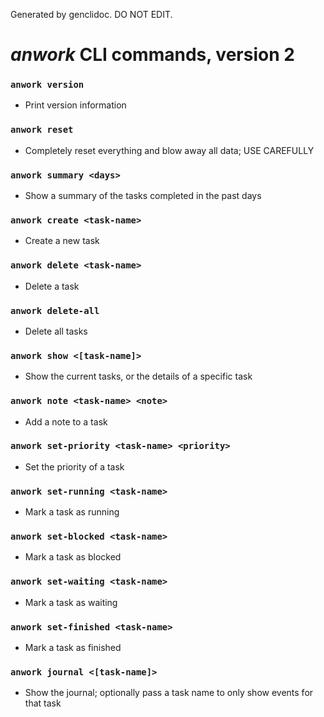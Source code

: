 Generated by genclidoc. DO NOT EDIT.

# _anwork_ CLI commands, version 2

### `anwork version`
* Print version information
### `anwork reset`
* Completely reset everything and blow away all data; USE CAREFULLY
### `anwork summary <days>`
* Show a summary of the tasks completed in the past days
### `anwork create <task-name>`
* Create a new task
### `anwork delete <task-name>`
* Delete a task
### `anwork delete-all`
* Delete all tasks
### `anwork show <[task-name]>`
* Show the current tasks, or the details of a specific task
### `anwork note <task-name> <note>`
* Add a note to a task
### `anwork set-priority <task-name> <priority>`
* Set the priority of a task
### `anwork set-running <task-name>`
* Mark a task as running
### `anwork set-blocked <task-name>`
* Mark a task as blocked
### `anwork set-waiting <task-name>`
* Mark a task as waiting
### `anwork set-finished <task-name>`
* Mark a task as finished
### `anwork journal <[task-name]>`
* Show the journal; optionally pass a task name to only show events for that task
